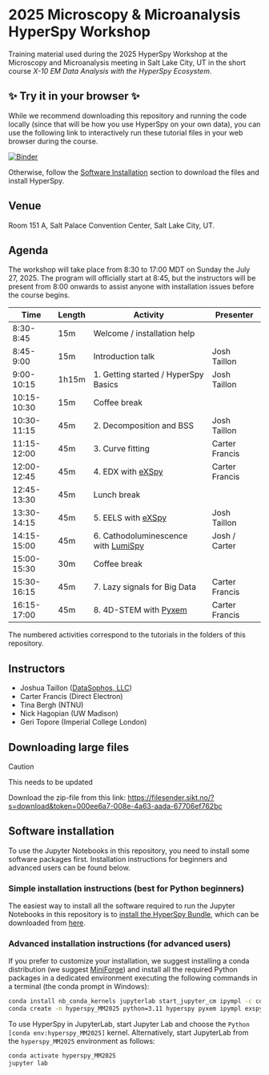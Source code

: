 # 2025 Microscopy & Microanalysis HyperSpy Workshop

Training material used during the 2025 HyperSpy Workshop at the Microscopy and Microanalysis meeting in Salt Lake City, UT
in the short course _X-10 EM Data Analysis with the HyperSpy Ecosystem_.

## ✨ Try it in your browser ✨

While we recommend downloading this repository and running the code locally (since that will be how you use
HyperSpy on your own data), you can use the following link to interactively run these tutorial files
in your web browser during the course.

[![Binder](https://mybinder.org/badge_logo.svg)](https://mybinder.org/v2/gh/hyperspy/MM2025_HyperSpy_Workshop/HEAD)

Otherwise, follow the [Software Installation](#software-installation) section to download the files and install HyperSpy.

## Venue

Room 151 A, Salt Palace Convention Center, Salt Lake City, UT. 

## Agenda

The workshop will take place from 8:30 to 17:00 MDT on Sunday the July 27, 2025. The program will officially
start at 8:45, but the instructors will be present from 8:00 onwards to assist anyone with installation issues
before the course begins.

| Time         | Length | Activity                                                                   | Presenter            |
|--------------|--------|----------------------------------------------------------------------------|----------------------|
| 8:30-8:45    | 15m    | Welcome / installation help                                                |                      |
| 8:45-9:00    | 15m    | Introduction talk                                                          | Josh Taillon         |
| 9:00-10:15   | 1h15m  | 1. Getting started / HyperSpy Basics                                       | Josh Taillon         |
| 10:15-10:30  | 15m    | Coffee break                                                               |                      |
| 10:30-11:15  | 45m    | 2. Decomposition and BSS                                                   | Josh Taillon         |
| 11:15-12:00  | 45m    | 3. Curve fitting                                                           | Carter Francis       |
| 12:00-12:45  | 45m    | 4. EDX with [eXSpy](https://hyperspy.org/exspy/)                           | Carter Francis       |
| 12:45-13:30  | 45m    | Lunch break                                                                |                      |
| 13:30-14:15  | 45m    | 5. EELS with [eXSpy](https://hyperspy.org/exspy/)                          | Josh Taillon         |
| 14:15-15:00  | 45m    | 6. Cathodoluminescence with [LumiSpy](https://docs.lumispy.org)            | Josh / Carter        |
| 15:00-15:30  | 30m    | Coffee break                                                               |                      |
| 15:30-16:15  | 45m    | 7. Lazy signals for Big Data                                               | Carter Francis       |
| 16:15-17:00  | 45m    | 8. 4D-STEM with [Pyxem](https://pyxem.readthedocs.io/en/stable/index.html) | Carter Francis       |

The numbered activities correspond to the tutorials in the folders of this repository.

## Instructors

- Joshua Taillon ([DataSophos, LLC](https://datasophos.co))
- Carter Francis (Direct Electron)
- Tina Bergh (NTNU) 
- Nick Hagopian (UW Madison)
- Geri Topore (Imperial College London)

## Downloading large files

> [!CAUTION]
> This needs to be updated

Download the zip-file from this link: https://filesender.sikt.no/?s=download&token=000ee6a7-008e-4a63-aada-67706ef762bc

## Software installation

To use the Jupyter Notebooks in this repository, you need to install some software packages first. Installation instructions for beginners and advanced users can be found below.


### Simple installation instructions (best for Python beginners)

The easiest way to install all the software required to run the Jupyter Notebooks in this repository is to [install the HyperSpy Bundle](https://hyperspy.org/hyperspy-bundle/install.html), which can be downloaded from [here](https://github.com/hyperspy/hyperspy-bundle/releases/latest).


### Advanced installation instructions (for advanced users)

If you prefer to customize your installation, we suggest installing a conda distribution (we suggest [MiniForge](https://github.com/conda-forge/miniforge)) and install all the required Python packages in a dedicated environment executing the following commands in a terminal (the conda prompt in Windows):


```bash
conda install nb_conda_kernels jupyterlab start_jupyter_cm ipympl -c conda-forge
conda create -n hyperspy_MM2025 python=3.11 hyperspy pyxem ipympl exspy lumispy ipykernel -c conda-forge
```

To use HyperSpy in JupyterLab, start Jupyter Lab and choose the `Python [conda env:hyperspy_MM2025]` kernel. Alternatively, start JupyterLab from the `hyperspy_MM2025` environment as follows:

```bash
conda activate hyperspy_MM2025
jupyter lab
```
